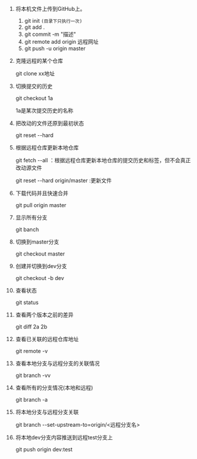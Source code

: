 1. 将本机文件上传到GitHub上。

   1. git init   `(目录下只执行一次)`
   2. git add .
   3. git commit -m "描述"
   4. git remote add origin  远程网址
   5. git push -u origin master

2. 克隆远程的某个仓库

   git clone xx地址

3. 切换提交的历史

   git checkout 1a

   1a是某次提交历史的名称

4. 把改动的文件还原到最初状态

   git reset  --hard

5. 根据远程仓库更新本地仓库

   git fetch --all  ：根据远程仓库更新本地仓库的提交历史和标签，但不会真正改动源文件

   git reset --hard origin/master  :更新文件

6. 下载代码并且快速合并

   git pull origin master

7. 显示所有分支

   git banch

8. 切换到master分支

   git checkout master

9. 创建并切换到dev分支

   git checkout -b dev

10. 查看状态

    git status

11. 查看两个版本之前的差异

    git diff 2a 2b

12. 查看已关联的远程仓库地址

    git remote -v

13. 查看本地分支与远程分支的关联情况

    git branch -vv

14. 查看所有的分支情况(本地和远程)

    git branch -a

15. 将本地分支与远程分支关联

    git branch --set-upstream-to=origin/<远程分支名>

16. 将本地dev分支内容推送到远程test分支上

    git push origin dev:test